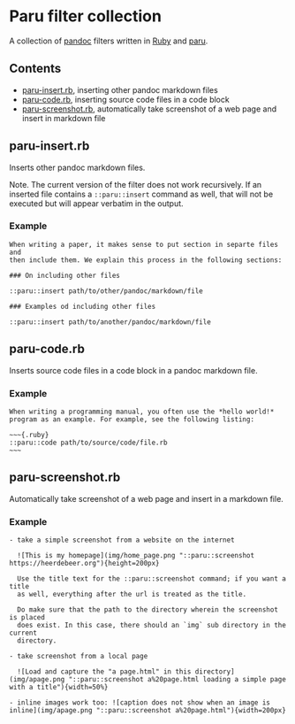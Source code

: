 # Paru filter collection

A collection of [pandoc](http://pandoc.org/) filters written in
[Ruby](https://www.ruby-lang.org/en/) and
[paru](https://heerdebeer.org/Software/markdown/paru/).

## Contents

- [paru-insert.rb](#paru-insertrb), inserting other pandoc markdown files
- [paru-code.rb](#paru-code.rb), inserting source code files in a code block
- [paru-screenshot.rb](#paru-screenshot.rb), automatically take
  screenshot of a web page and insert in markdown file

## paru-insert.rb

Inserts other pandoc markdown files. 

Note. The current version of the filter does not work recursively. If an
inserted file contains a `::paru::insert` command as well, that will not be
executed but will appear verbatim in the output.

### Example

    When writing a paper, it makes sense to put section in separte files and
    then include them. We explain this process in the following sections:

    ### On including other files

    ::paru::insert path/to/other/pandoc/markdown/file

    ### Examples od including other files
    
    ::paru::insert path/to/another/pandoc/markdown/file

## paru-code.rb

Inserts source code files in a code block in a pandoc markdown file.

### Example

    When writing a programming manual, you often use the *hello world!*
    program as an example. For example, see the following listing:

    ~~~{.ruby}
    ::paru::code path/to/source/code/file.rb
    ~~~

## paru-screenshot.rb

Automatically take screenshot of a web page and insert in a markdown file.

### Example

    - take a simple screenshot from a website on the internet

      ![This is my homepage](img/home_page.png "::paru::screenshot https://heerdebeer.org"){height=200px}

      Use the title text for the ::paru::screenshot command; if you want a title
      as well, everything after the url is treated as the title.

      Do make sure that the path to the directory wherein the screenshot is placed
      does exist. In this case, there should an `img` sub directory in the current
      directory.

    - take screenshot from a local page

      ![Load and capture the "a page.html" in this directory](img/apage.png "::paru::screenshot a%20page.html loading a simple page with a title"){width=50%}

    - inline images work too: ![caption does not show when an image is inline](img/apage.png "::paru::screenshot a%20page.html"){width=200px}

